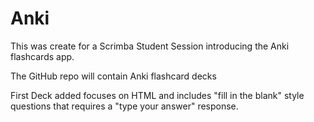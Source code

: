 # Anki

This was create for a Scrimba Student Session introducing the Anki flashcards app.

The GitHub repo will contain Anki flashcard decks

First Deck added focuses on HTML and includes "fill in the blank" style questions that requires a "type your answer" response.
